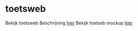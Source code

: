 # toetsweb

Bekijk toetsweb Beschrijving [hier](https://werkgroep-toetsen-op-afstand.github.io/toetsweb/mockup/ToetswebBeschrijving.html)
Bekijk toetseb mockup [hier](https://werkgroep-toetsen-op-afstand.github.io/toetsweb/mockup/ToetswebMockUp.html)

